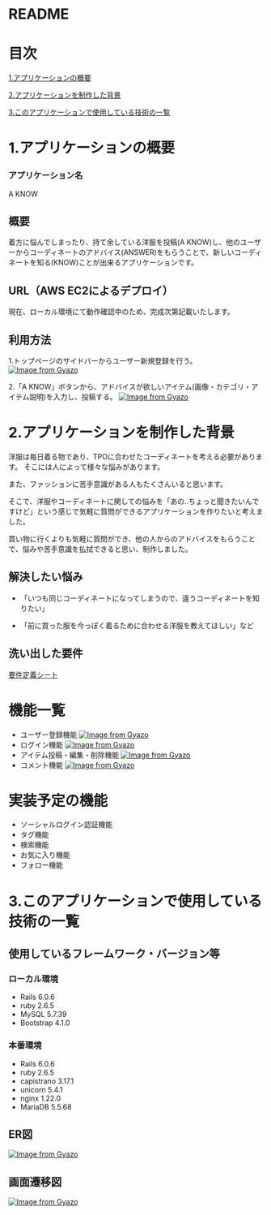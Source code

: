 # README
# 目次
[1.アプリケーションの概要](#1)

[2.アプリケーションを制作した背景](#2)

[3.このアプリケーションで使用している技術の一覧](#3)

<!--[4.工夫したところ](#4)-->

<!--[5.苦労したところ](#5)-->

<!--[6.プログラミングに対する向き合い方](#6)-->

<!--[7.オリジナルアプリを通して得られた気付き](#7)-->


<a id="1"></a>
# 1.アプリケーションの概要

### アプリケーション名
A KNOW
## 概要
着方に悩んでしまったり、持て余している洋服を投稿(A KNOW)し、他のユーザーからコーディネートのアドバイス(ANSWER)をもらうことで、新しいコーディネートを知る(KNOW)ことが出来るアプリケーションです。
## URL（AWS EC2によるデプロイ）
現在、ローカル環境にて動作確認中のため、完成次第記載いたします。
## 利用方法
1.トップページのサイドバーからユーザー新規登録を行う。
[![Image from Gyazo](https://i.gyazo.com/51641d6dd56b2eae7557f489532b6177.gif)](https://gyazo.com/51641d6dd56b2eae7557f489532b6177)

2.「A KNOW」ボタンから、アドバイスが欲しいアイテム(画像・カテゴリ・アイテム説明)を入力し、投稿する。
[![Image from Gyazo](https://i.gyazo.com/922203724f0874e656e9a701ac8855bc.gif)](https://gyazo.com/922203724f0874e656e9a701ac8855bc)

<a id="2"></a>
# 2.アプリケーションを制作した背景
洋服は毎日着る物であり、TPOに合わせたコーディネートを考える必要があります。
そこには人によって様々な悩みがあります。

また、ファッションに苦手意識がある人もたくさんいると思います。

そこで、洋服やコーディネートに関しての悩みを「あの..ちょっと聞きたいんですけど」という感じで気軽に質問ができるアプリケーションを作りたいと考えました。

買い物に行くよりも気軽に質問ができ、他の人からのアドバイスをもらうことで、悩みや苦手意識を払拭できると思い、制作しました。


## 解決したい悩み

* 「いつも同じコーディネートになってしまうので、違うコーディネートを知りたい」

* 「前に買った服を今っぽく着るために合わせる洋服を教えてほしい」など

## 洗い出した要件
[要件定義シート](https://docs.google.com/spreadsheets/d/15myiNs1CLnqbPpRpNhKmTAScNEte400-Jkex3icJKjs/edit?usp=sharing)
# 機能一覧
* ユーザー登録機能
[![Image from Gyazo](https://i.gyazo.com/d9592a349c56118bc63125a57087984d.gif)](https://gyazo.com/d9592a349c56118bc63125a57087984d)
* ログイン機能
[![Image from Gyazo](https://i.gyazo.com/aeda75f975f7061e33c3232ff122bc5d.png)](https://gyazo.com/aeda75f975f7061e33c3232ff122bc5d)
* アイテム投稿・編集・削除機能
[![Image from Gyazo](https://i.gyazo.com/a77501645cfd70764c4a8af0be57ca2e.jpg)](https://gyazo.com/a77501645cfd70764c4a8af0be57ca2e)
* コメント機能
[![Image from Gyazo](https://i.gyazo.com/d29e22b561ef07ae5d5e19e15b595072.gif)](https://gyazo.com/d29e22b561ef07ae5d5e19e15b595072)

# 実装予定の機能
* ソーシャルログイン認証機能
* タグ機能
* 検索機能
* お気に入り機能
* フォロー機能

<a id="3"></a>
# 3.このアプリケーションで使用している技術の一覧
## 使用しているフレームワーク・バージョン等
### ローカル環境
* Rails 6.0.6
* ruby 2.6.5
* MySQL 5.7.39
* Bootstrap 4.1.0
### 本番環境
* Rails 6.0.6
* ruby 2.6.5
* capistrano 3.17.1
* unicorn 5.4.1
* nginx 1.22.0
* MariaDB 5.5.68
## ER図
[![Image from Gyazo](https://i.gyazo.com/46bda4588a1ed3c2aacf2b79ea754fbc.jpg)](https://gyazo.com/46bda4588a1ed3c2aacf2b79ea754fbc)
## 画面遷移図
[![Image from Gyazo](https://i.gyazo.com/8b17172c028afdfcbe91ed0c4919642d.png)](https://gyazo.com/8b17172c028afdfcbe91ed0c4919642d)